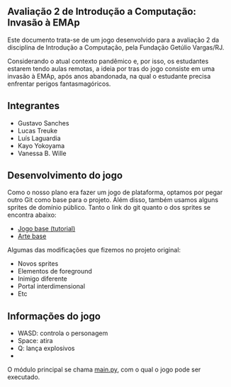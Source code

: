 ## Avaliação 2 de Introdução a Computação: Invasão à EMAp
Este documento trata-se de um jogo desenvolvido para a avaliação 2 da disciplina de Introdução a Computação, pela Fundação Getúlio Vargas/RJ. 

Considerando o atual contexto pandêmico e, por isso, os estudantes estarem tendo aulas remotas, a ideia por tras do jogo consiste em uma invasão à EMAp, após anos abandonada, na qual o estudante precisa enfrentar perigos fantasmagóricos.

## Integrantes
- Gustavo Sanches
- Lucas Treuke
- Luís Laguardia
- Kayo Yokoyama
- Vanessa B. Wille

## Desenvolvimento do jogo
Como o nosso plano era fazer um jogo de plataforma, optamos por pegar outro Git como base para o projeto. Além disso, também usamos alguns sprites de domínio público. Tanto o link do git quanto o dos sprites se encontra abaixo:

- [Jogo base (tutorial)](https://github.com/russs123/Shooter)
- [Arte base](https://www.kenney.nl/assets/platformer-art-pixel-redux)

Algumas das modificações que fizemos no projeto original:
- Novos sprites
- Elementos de foreground
- Inimigo diferente
- Portal interdimensional
- Etc

## Informações do jogo
- WASD: controla o personagem
- Space: atira
- Q: lança explosivos
- 
O módulo principal se chama [main.py](/main.py), com o qual o jogo pode ser executado.
